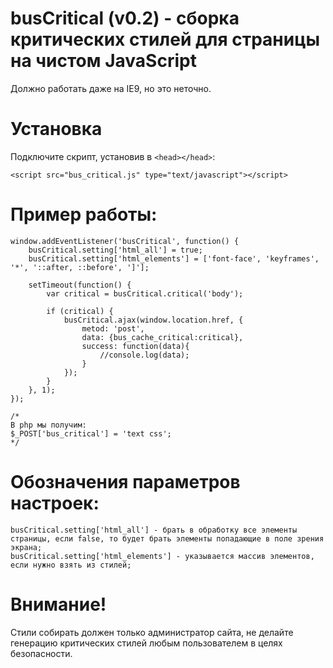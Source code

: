 # busCritical (v0.2) - сборка критических стилей для страницы на чистом JavaScript
Должно работать даже на IE9, но это неточно.

# Установка
Подключите скрипт, установив в ```<head></head>```:
```
<script src="bus_critical.js" type="text/javascript"></script>
```

# Пример работы:
```
window.addEventListener('busCritical', function() {
	busCritical.setting['html_all'] = true;
	busCritical.setting['html_elements'] = ['font-face', 'keyframes', '*', '::after, ::before', ']'];

	setTimeout(function() {
		var critical = busCritical.critical('body');

		if (critical) {
			busCritical.ajax(window.location.href, {
				metod: 'post',
				data: {bus_cache_critical:critical},
				success: function(data){
					//console.log(data);
				}
			});
		}
	}, 1);
});

/*
В php мы получим:
$_POST['bus_critical'] = 'text css';
*/
```

# Обозначения параметров настроек:
	busCritical.setting['html_all'] - брать в обработку все элементы страницы, если false, то будет брать элементы попадающие в поле зрения экрана;
	busCritical.setting['html_elements'] - указывается массив элементов, если нужно взять из стилей;


# Внимание!
Стили собирать должен только администратор сайта, не делайте генерацию критических стилей любым пользователем в целях безопасности.
